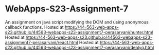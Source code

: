 # WebApps-S23-Assignment-7
An assignment on java script modifying the DOM and using anonymous callback functions.
Hosted at https://44-563-web-apps-s23.github.io/44563-webapps-s23-assignment7-perasarvani/hunter.html
Hosted at https://44-563-web-apps-s23.github.io/44563-webapps-s23-assignment7-perasarvani/react.html
Hosted at https://44-563-web-apps-s23.github.io/44563-webapps-s23-assignment7-perasarvani/dealyq.html